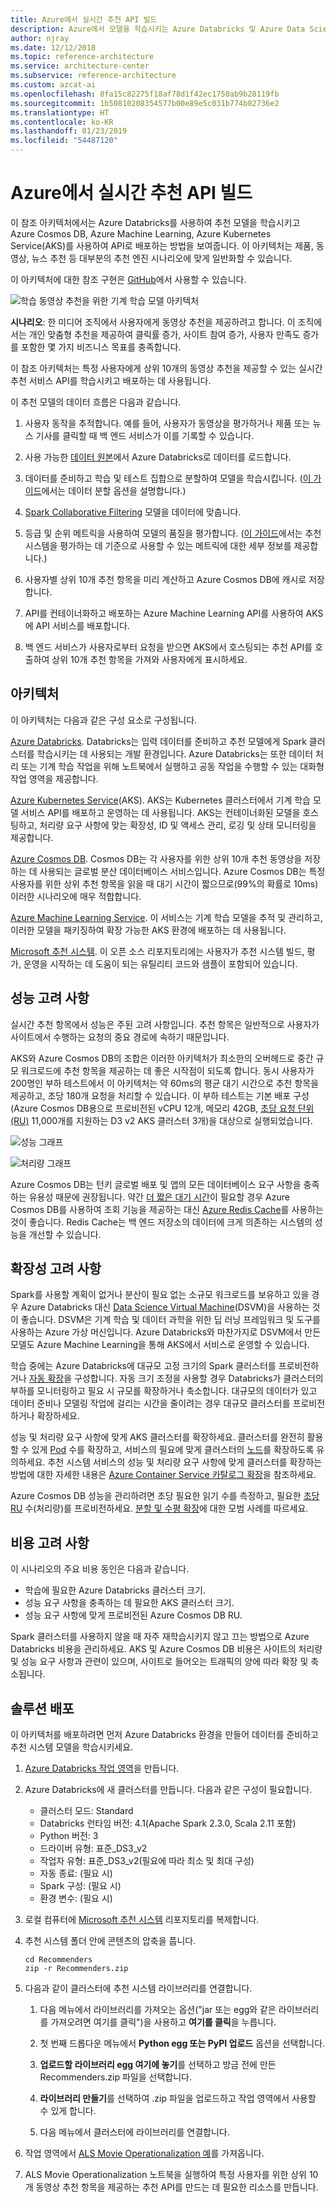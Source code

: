 ```yaml
---
title: Azure에서 실시간 추천 API 빌드
description: Azure에서 모델을 학습시키는 Azure Databricks 및 Azure Data Science Virtual Machines(DSVM)를 사용하여 기계 학습으로 추천을 자동화하세요.
author: njray
ms.date: 12/12/2018
ms.topic: reference-architecture
ms.service: architecture-center
ms.subservice: reference-architecture
ms.custom: azcat-ai
ms.openlocfilehash: 8fa15c82275f18af78d1f42ec1750ab9b28119fb
ms.sourcegitcommit: 1b50810208354577b00e89e5c031b774b02736e2
ms.translationtype: HT
ms.contentlocale: ko-KR
ms.lasthandoff: 01/23/2019
ms.locfileid: "54487120"
---
```

# <a name="build-a-real-time-recommendation-api-on-azure"></a>Azure에서 실시간 추천 API 빌드

이 참조 아키텍처에서는 Azure Databricks를 사용하여 추천 모델을 학습시키고 Azure Cosmos DB, Azure Machine Learning, Azure Kubernetes Service(AKS)를 사용하여 API로 배포하는 방법을 보여줍니다. 이 아키텍처는 제품, 동영상, 뉴스 추천 등 대부분의 추천 엔진 시나리오에 맞게 일반화할 수 있습니다.

이 아키텍처에 대한 참조 구현은 [GitHub](https://github.com/Microsoft/Recommenders/blob/master/notebooks/04_operationalize/als_movie_o16n.ipynb)에서 사용할 수 있습니다.

![학습 동영상 추천을 위한 기계 학습 모델 아키텍처](./_images/recommenders-architecture.png)

**시나리오**: 한 미디어 조직에서 사용자에게 동영상 추천을 제공하려고 합니다. 이 조직에서는 개인 맞춤형 추천을 제공하여 클릭률 증가, 사이트 참여 증가, 사용자 만족도 증가를 포함한 몇 가지 비즈니스 목표를 충족합니다.

이 참조 아키텍처는 특정 사용자에게 상위 10개의 동영상 추천을 제공할 수 있는 실시간 추천 서비스 API를 학습시키고 배포하는 데 사용됩니다.

이 추천 모델의 데이터 흐름은 다음과 같습니다.

1. 사용자 동작을 추적합니다. 예를 들어, 사용자가 동영상을 평가하거나 제품 또는 뉴스 기사를 클릭할 때 백 엔드 서비스가 이를 기록할 수 있습니다.

2. 사용 가능한 [데이터 원본][data-source]에서 Azure Databricks로 데이터를 로드합니다.

3. 데이터를 준비하고 학습 및 테스트 집합으로 분할하여 모델을 학습시킵니다. ([이 가이드][guide]에서는 데이터 분할 옵션을 설명합니다.)

4. [Spark Collaborative Filtering][als] 모델을 데이터에 맞춥니다.

5. 등급 및 순위 메트릭을 사용하여 모델의 품질을 평가합니다. ([이 가이드][eval-guide]에서는 추천 시스템을 평가하는 데 기준으로 사용할 수 있는 메트릭에 대한 세부 정보를 제공합니다.)

6. 사용자별 상위 10개 추천 항목을 미리 계산하고 Azure Cosmos DB에 캐시로 저장합니다.

7. API를 컨테이너화하고 배포하는 Azure Machine Learning API를 사용하여 AKS에 API 서비스를 배포합니다.

8. 백 엔드 서비스가 사용자로부터 요청을 받으면 AKS에서 호스팅되는 추천 API를 호출하여 상위 10개 추천 항목을 가져와 사용자에게 표시하세요.

## <a name="architecture"></a>아키텍처

이 아키텍처는 다음과 같은 구성 요소로 구성됩니다.

[Azure Databricks][databricks]. Databricks는 입력 데이터를 준비하고 추천 모델에게 Spark 클러스터를 학습시키는 데 사용되는 개발 환경입니다. Azure Databricks는 또한 데이터 처리 또는 기계 학습 작업을 위해 노트북에서 실행하고 공동 작업을 수행할 수 있는 대화형 작업 영역을 제공합니다.

[Azure Kubernetes Service][aks](AKS). AKS는 Kubernetes 클러스터에서 기계 학습 모델 서비스 API를 배포하고 운영하는 데 사용됩니다. AKS는 컨테이너화된 모델을 호스팅하고, 처리량 요구 사항에 맞는 확장성, ID 및 액세스 관리, 로깅 및 상태 모니터링을 제공합니다.

[Azure Cosmos DB][cosmosdb]. Cosmos DB는 각 사용자를 위한 상위 10개 추천 동영상을 저장하는 데 사용되는 글로벌 분산 데이터베이스 서비스입니다. Azure Cosmos DB는 특정 사용자를 위한 상위 추천 항목을 읽을 때 대기 시간이 짧으므로(99%의 확률로 10ms) 이러한 시나리오에 매우 적합합니다.

[Azure Machine Learning Service][mls]. 이 서비스는 기계 학습 모델을 추적 및 관리하고, 이러한 모델을 패키징하여 확장 가능한 AKS 환경에 배포하는 데 사용됩니다.

[Microsoft 추천 시스템][github]. 이 오픈 소스 리포지토리에는 사용자가 추천 시스템 빌드, 평가, 운영을 시작하는 데 도움이 되는 유틸리티 코드와 샘플이 포함되어 있습니다.

## <a name="performance-considerations"></a>성능 고려 사항

실시간 추천 항목에서 성능은 주된 고려 사항입니다. 추천 항목은 일반적으로 사용자가 사이트에서 수행하는 요청의 중요 경로에 속하기 때문입니다.

AKS와 Azure Cosmos DB의 조합은 이러한 아키텍처가 최소한의 오버헤드로 중간 규모 워크로드에 추천 항목을 제공하는 데 좋은 시작점이 되도록 합니다. 동시 사용자가 200명인 부하 테스트에서 이 아키텍처는 약 60ms의 평균 대기 시간으로 추천 항목을 제공하고, 초당 180개 요청을 처리할 수 있습니다. 이 부하 테스트는 기본 배포 구성(Azure Cosmos DB용으로 프로비전된 vCPU 12개, 메모리 42GB, [초당 요청 단위(RU)][ru] 11,000개를 지원하는 D3 v2 AKS 클러스터 3개)을 대상으로 실행되었습니다.

![성능 그래프](./_images/recommenders-performance.png)

![처리량 그래프](./_images/recommenders-throughput.png)

Azure Cosmos DB는 턴키 글로벌 배포 및 앱의 모든 데이터베이스 요구 사항을 충족하는 유용성 때문에 권장됩니다. 약간 [더 짧은 대기 시간][latency]이 필요할 경우 Azure Cosmos DB를 사용하여 조회 기능을 제공하는 대신 [Azure Redis Cache][redis]를 사용하는 것이 좋습니다. Redis Cache는 백 엔드 저장소의 데이터에 크게 의존하는 시스템의 성능을 개선할 수 있습니다.

## <a name="scalability-considerations"></a>확장성 고려 사항

Spark를 사용할 계획이 없거나 분산이 필요 없는 소규모 워크로드를 보유하고 있을 경우 Azure Databricks 대신 [Data Science Virtual Machine][dsvm](DSVM)을 사용하는 것이 좋습니다. DSVM은 기계 학습 및 데이터 과학을 위한 딥 러닝 프레임워크 및 도구를 사용하는 Azure 가상 머신입니다. Azure Databricks와 마찬가지로 DSVM에서 만든 모델도 Azure Machine Learning을 통해 AKS에서 서비스로 운영할 수 있습니다.

학습 중에는 Azure Databricks에 대규모 고정 크기의 Spark 클러스터를 프로비전하거나 [자동 확장][autoscaling]을 구성합니다. 자동 크기 조정을 사용할 경우 Databricks가 클러스터의 부하를 모니터링하고 필요 시 규모를 확장하거나 축소합니다. 대규모의 데이터가 있고 데이터 준비나 모델링 작업에 걸리는 시간을 줄이려는 경우 대규모 클러스터를 프로비전하거나 확장하세요.

성능 및 처리량 요구 사항에 맞게 AKS 클러스터를 확장하세요. 클러스터를 완전히 활용할 수 있게 [Pod][scale] 수를 확장하고, 서비스의 필요에 맞게 클러스터의 [노드][nodes]를 확장하도록 유의하세요. 추천 시스템 서비스의 성능 및 처리량 요구 사항에 맞게 클러스터를 확장하는 방법에 대한 자세한 내용은 [Azure Container Service 카탈로그 확장][blog]을 참조하세요.

Azure Cosmos DB 성능을 관리하려면 초당 필요한 읽기 수를 측정하고, 필요한 [초당 RU][ru] 수(처리량)를 프로비전하세요. [분할 및 수평 확장][partition-data]에 대한 모범 사례를 따르세요.

## <a name="cost-considerations"></a>비용 고려 사항

이 시나리오의 주요 비용 동인은 다음과 같습니다.

- 학습에 필요한 Azure Databricks 클러스터 크기.
- 성능 요구 사항을 충족하는 데 필요한 AKS 클러스터 크기.
- 성능 요구 사항에 맞게 프로비전된 Azure Cosmos DB RU.

Spark 클러스터를 사용하지 않을 때 자주 재학습시키지 않고 끄는 방법으로 Azure Databricks 비용을 관리하세요. AKS 및 Azure Cosmos DB 비용은 사이트의 처리량 및 성능 요구 사항과 관련이 있으며, 사이트로 들어오는 트래픽의 양에 따라 확장 및 축소됩니다.

## <a name="deploy-the-solution"></a>솔루션 배포

이 아키텍처를 배포하려면 먼저 Azure Databricks 환경을 만들어 데이터를 준비하고 추천 시스템 모델을 학습시키세요.

1. [Azure Databricks 작업 영역][workspace]을 만듭니다.

2. Azure Databricks에 새 클러스터를 만듭니다. 다음과 같은 구성이 필요합니다.

    - 클러스터 모드: Standard
    - Databricks 런타임 버전: 4.1(Apache Spark 2.3.0, Scala 2.11 포함)
    - Python 버전: 3
    - 드라이버 유형: 표준\_DS3\_v2
    - 작업자 유형: 표준\_DS3\_v2(필요에 따라 최소 및 최대 구성)
    - 자동 종료: (필요 시)
    - Spark 구성: (필요 시)
    - 환경 변수: (필요 시)

3. 로컬 컴퓨터에 [Microsoft 추천 시스템][github] 리포지토리를 복제합니다.

4. 추천 시스템 폴더 안에 콘텐츠의 압축을 풉니다.

    ```console
    cd Recommenders
    zip -r Recommenders.zip
    ```

5. 다음과 같이 클러스터에 추천 시스템 라이브러리를 연결합니다.

    1. 다음 메뉴에서 라이브러리를 가져오는 옵션("jar 또는 egg와 같은 라이브러리를 가져오려면 여기를 클릭")을 사용하고 **여기를 클릭**을 누릅니다.

    2. 첫 번째 드롭다운 메뉴에서 **Python egg 또는 PyPI 업로드** 옵션을 선택합니다.

    3. **업로드할 라이브러리 egg 여기에 놓기**를 선택하고 방금 전에 만든 Recommenders.zip 파일을 선택합니다.

    4. **라이브러리 만들기**를 선택하여 .zip 파일을 업로드하고 작업 영역에서 사용할 수 있게 합니다.

    5. 다음 메뉴에서 클러스터에 라이브러리를 연결합니다.

6. 작업 영역에서 [ALS Movie Operationalization 예][als-example]를 가져옵니다.

7. ALS Movie Operationalization 노트북을 실행하여 특정 사용자를 위한 상위 10개 동영상 추천 항목을 제공하는 추천 API를 만드는 데 필요한 리소스를 만듭니다.

<!-- links -->
[aci]: /azure/container-instances/container-instances-overview
[aad]: /azure/active-directory-b2c/active-directory-b2c-overview
[aks]: /azure/aks/intro-kubernetes
[als]: https://spark.apache.org/docs/latest/ml-collaborative-filtering.html
[als-example]: https://github.com/Microsoft/Recommenders/blob/master/notebooks/04_operationalize/als_movie_o16n.ipynb
[autoscaling]: https://docs.azuredatabricks.net/user-guide/clusters/sizing.html
[autoscale]: https://docs.azuredatabricks.net/user-guide/clusters/sizing.html#autoscaling
[availability]: /azure/architecture/checklist/availability
[blob]: /azure/storage/blobs/storage-blobs-introduction
[blog]: https://blogs.technet.microsoft.com/machinelearning/2018/03/20/scaling-azure-container-service-cluster/
[clusters]: https://docs.azuredatabricks.net/user-guide/clusters/configure.html
[cosmosdb]: /azure/cosmos-db/introduction
[data-source]: https://docs.azuredatabricks.net/spark/latest/data-sources/index.html
[databricks]: /azure/azure-databricks/what-is-azure-databricks
[dsvm]: /azure/machine-learning/data-science-virtual-machine/overview
[dsvm-ubuntu]: /azure/machine-learning/data-science-virtual-machine/dsvm-ubuntu-intro
[eval-guide]: https://github.com/Microsoft/Recommenders/blob/master/notebooks/03_evaluate/evaluation.ipynb
[free]: https://azure.microsoft.com/free/?WT.mc_id=A261C142F
[github]: https://github.com/Microsoft/Recommenders
[guide]: https://github.com/Microsoft/Recommenders/blob/master/notebooks/01_prepare_data/data_split.ipynb
[latency]: https://github.com/jessebenson/azure-performance
[mls]: /azure/machine-learning/service/
[n-tier]: /azure/architecture/reference-architectures/n-tier/n-tier-cassandra
[ndcg]: https://en.wikipedia.org/wiki/Discounted_cumulative_gain
[nodes]: /azure/aks/scale-cluster
[notebook]: https://github.com/Microsoft/Recommenders/notebooks/00_quick_start/als_pyspark_movielens.ipynb
[partition-data]: /azure/cosmos-db/partition-data
[redis]: /azure/redis-cache/cache-overview
[regions]: https://azure.microsoft.com/en-us/global-infrastructure/services/?products=virtual-machines&regions=all
[resiliency]: /azure/architecture/resiliency/
[ru]: /azure/cosmos-db/request-units
[sec-docs]: /azure/security/
[setup]: https://github.com/Microsoft/Recommenders/blob/master/SETUP.md%60
[scale]: /azure/aks/tutorial-kubernetes-scale
[sla]: https://azure.microsoft.com/en-us/support/legal/sla/virtual-machines/v1_8/
[vm-size]: /azure/virtual-machines/virtual-machines-linux-change-vm-size
[workspace]: https://docs.azuredatabricks.net/getting-started/index.html
